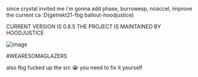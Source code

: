 since crystal invited me i'm gonna add phase, burrowesp, noaccel, improve the current ca :D(getrekt21-fbg ballout-hoodjustice)


CURRENT VERSION IS 0.8.5 THE PROJECT IS MAINTAINED BY HOODJUSTICE

![image](https://github.com/user-attachments/assets/4882d555-1a99-43ce-8cbc-8c2794336fda)


#WEARESOMAGLAZERS


also fbg fucked up the src :sob: you need to fix it yourself 
